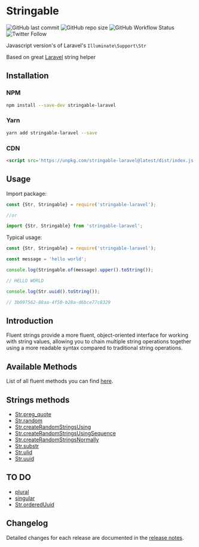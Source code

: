 # Stringable

![GitHub last commit](https://img.shields.io/github/last-commit/rudashi/stringable)
![GitHub repo size](https://img.shields.io/github/repo-size/rudashi/stringable)
![GitHub Workflow Status](https://img.shields.io/github/actions/workflow/status/rudashi/stringable/node.js.yml)
![Twitter Follow](https://img.shields.io/twitter/follow/BorysZmuda?style=social)

Javascript version's of Laravel's `Illuminate\Support\Str`

Based on great [Laravel](https://laravel.com/docs/master/helpers#fluent-strings-method-list) string helper

## Installation

### NPM

```bash
npm install --save-dev stringable-laravel
```

### Yarn

```bash
yarn add stringable-laravel --save
```

### CDN

```html
<script src='https://unpkg.com/stringable-laravel@latest/dist/index.js'></script>
```

## Usage

Import package:

```js
const {Str, Stringable} = require('stringable-laravel');

//or

import {Str, Stringable} from 'stringable-laravel';
```

Typical usage:

```js
const {Str, Stringable} = require('stringable-laravel');

const message = 'hello world';

console.log(Stringable.of(message).upper().toString());

// HELLO WORLD

console.log(Str.uuid().toString());

// 3b097562-88aa-4f50-b28a-d6bce77c8329
```

## Introduction
Fluent strings provide a more fluent, object-oriented interface for working with string values, allowing you to 
chain multiple string operations together using a more readable syntax compared to traditional string operations.

## Available Methods
List of all fluent methods you can find [here](docs/methods.md#fluent-methods).

## Strings methods
- [Str.preg_quote](docs/methods.md#strpregquote)
- [Str.random](docs/methods.md#strrandom)
- [Str.createRandomStringsUsing](docs/methods.md#strcreaterandomstringsusing)
- [Str.createRandomStringsUsingSequence](docs/methods.md#strcreaterandomstringsusingsequence)
- [Str.createRandomStringsNormally](docs/methods.md#strcreaterandomstringsnormally)
- [Str.substr](docs/methods.md#strsubstr)
- [Str.ulid](docs/methods.md#strulid)
- [Str.uuid](docs/methods.md#struuid)

## TO DO
- [plural](docs/methods.md#plural)
- [singular](docs/methods.md#singular)
- [Str.orderedUuid](docs/methods.md#strordereduuid)

## Changelog

Detailed changes for each release are documented in the [release notes](https://github.com/rudashi/stringable/releases).